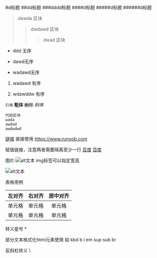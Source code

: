 #d标题
##dd标题
###dddd标题
####d标题
#####d标题
######d标题

>dawda 区块
>>dwdawd 区块
>>>dwad 区块

+ ddd 无序
* dawd无序
-  wadawd无序

1.  wadawd 有序

2.  wdawddw 有序

`引用`
**粗体**
~~删除~~
_斜体_

```
代码区块
wada
awdad
awdwdwd
```

[链接](https://www.baidu.com)
直接使用
<https://www.runoob.com>

赋值链接，注意两者需要隔离至少一行
[百度][1]
[百度][baidu]


[1]: https://www.baidu.com
[baidu]: https://www.baidu.com

图片:![alt文本](地址) img标签可以指定宽高

![alt文本](http://static.runoob.com/images/runoob-logo.png "RUNOOB")

表格用例

| 左对齐 | 右对齐 | 居中对齐 |
| :----| ----: | :----: |
| 单元格 | 单元格 | 单元格 |
| 单元格 | 单元格 | 单元格 |


 转义星号 \*

部分文本格式化html元素使用
如 kbd b i em sup sub br

反斜杠转义 \\

